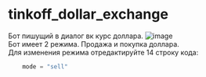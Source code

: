 # tinkoff_dollar_exchange
Бот пишущий в диалог вк курс доллара.
![image](https://user-images.githubusercontent.com/40400854/156064299-925afc91-fce8-47b7-8d2b-e652ed0692e4.png)  
Бот имеет 2 режима. Продажа и покупка доллара.  
Для изменения режима отредактируйте 14 строку кода:  
```python
    mode = "sell"
```
